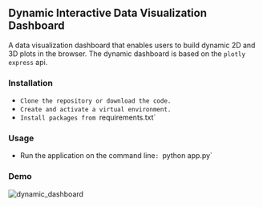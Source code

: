 ## Dynamic Interactive Data Visualization Dashboard
A data visualization dashboard that enables users to build dynamic 2D and 3D plots in the browser. The dynamic dashboard is based on the `plotly express` api.


### Installation 
- `Clone the repository or download the code.`
- `Create and activate a virtual environment.`
- `Install packages from `requirements.txt`

### Usage
- Run the application on the command line`: `python app.py` 

### Demo

![dynamic_dashboard](https://user-images.githubusercontent.com/17193991/185835764-df46a931-ea53-479f-95e0-18f6d2878a2d.png)

